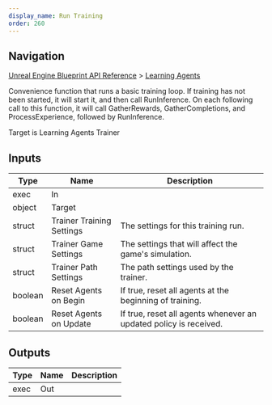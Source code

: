 ```yaml
---
display_name: Run Training
order: 260
---
```

## Navigation

[Unreal Engine Blueprint API Reference](https://dev.epicgames.com/documentation/en-us/unreal-engine/BlueprintAPI) > [Learning Agents](https://dev.epicgames.com/documentation/en-us/unreal-engine/BlueprintAPI/LearningAgents)

Convenience function that runs a basic training loop. If training has not been started, it will start it, and
then call RunInference. On each following call to this function, it will call GatherRewards,
GatherCompletions, and ProcessExperience, followed by RunInference.

Target is Learning Agents Trainer

## Inputs

| Type | Name | Description |
| --- | --- | --- |
| exec | In |  |
| object | Target |  |
| struct | Trainer Training Settings | The settings for this training run. |
| struct | Trainer Game Settings | The settings that will affect the game's simulation. |
| struct | Trainer Path Settings | The path settings used by the trainer. |
| boolean | Reset Agents on Begin | If true, reset all agents at the beginning of training. |
| boolean | Reset Agents on Update | If true, reset all agents whenever an updated policy is received. |

## Outputs

| Type | Name | Description |
| --- | --- | --- |
| exec | Out |  |
